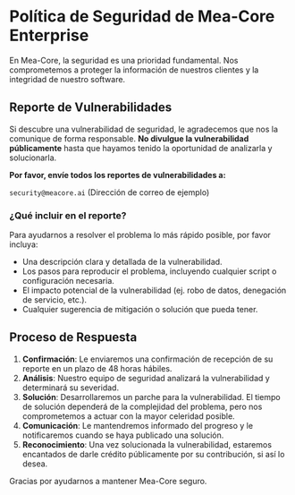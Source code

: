 # Política de Seguridad de Mea-Core Enterprise

En Mea-Core, la seguridad es una prioridad fundamental. Nos comprometemos a proteger la información de nuestros clientes y la integridad de nuestro software.

## Reporte de Vulnerabilidades

Si descubre una vulnerabilidad de seguridad, le agradecemos que nos la comunique de forma responsable. **No divulgue la vulnerabilidad públicamente** hasta que hayamos tenido la oportunidad de analizarla y solucionarla.

**Por favor, envíe todos los reportes de vulnerabilidades a:**

`security@meacore.ai` (Dirección de correo de ejemplo)

### ¿Qué incluir en el reporte?

Para ayudarnos a resolver el problema lo más rápido posible, por favor incluya:

- Una descripción clara y detallada de la vulnerabilidad.
- Los pasos para reproducir el problema, incluyendo cualquier script o configuración necesaria.
- El impacto potencial de la vulnerabilidad (ej. robo de datos, denegación de servicio, etc.).
- Cualquier sugerencia de mitigación o solución que pueda tener.

## Proceso de Respuesta

1.  **Confirmación**: Le enviaremos una confirmación de recepción de su reporte en un plazo de 48 horas hábiles.
2.  **Análisis**: Nuestro equipo de seguridad analizará la vulnerabilidad y determinará su severidad.
3.  **Solución**: Desarrollaremos un parche para la vulnerabilidad. El tiempo de solución dependerá de la complejidad del problema, pero nos comprometemos a actuar con la mayor celeridad posible.
4.  **Comunicación**: Le mantendremos informado del progreso y le notificaremos cuando se haya publicado una solución.
5.  **Reconocimiento**: Una vez solucionada la vulnerabilidad, estaremos encantados de darle crédito públicamente por su contribución, si así lo desea.

Gracias por ayudarnos a mantener Mea-Core seguro.